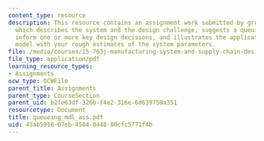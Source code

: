 ```yaml
---
content_type: resource
description: This resource contains an assignment work submitted by group of students
  which describes the system and the design challenge, suggests a queuing models to
  inform one or more key design decisions, and illustrates the application of the
  model with your rough estimates of the system parameters.
file: /media/courses/15-763j-manufacturing-system-and-supply-chain-design-spring-2005/43ab591607eb4504044880cfc5771f4b_queueing_mdl_ass.pdf
file_type: application/pdf
learning_resource_types:
- Assignments
ocw_type: OCWFile
parent_title: Assignments
parent_type: CourseSection
parent_uid: b2fe63df-326b-f4e2-316e-6d639758a351
resourcetype: Document
title: queueing_mdl_ass.pdf
uid: 43ab5916-07eb-4504-0448-80cfc5771f4b
---
```


